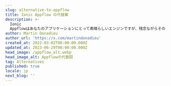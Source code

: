```yaml
---
slug: alternative-to-appflow
title: Ionic Appflow の代替案
description: >-
  Ionic
  Appflowはあなたのアプリケーションにとって素晴らしいエンジンですが、残念ながらその価格は全ての人に適しているわけではありません。Capgoは、手頃な価格で簡単にOTAアップデートを行えるようにするためにここにあります。
author: Martin Donadieu
author_url: 'https://x.com/martindonadieu'
created_at: 2022-03-02T00:00:00.000Z
updated_at: 2023-06-29T00:00:00.000Z
head_image: /appflow_alt.webp
head_image_alt: Appflowの代替図
tag: Alternatives
published: true
locale: jp
next_blog: ''
---
```


